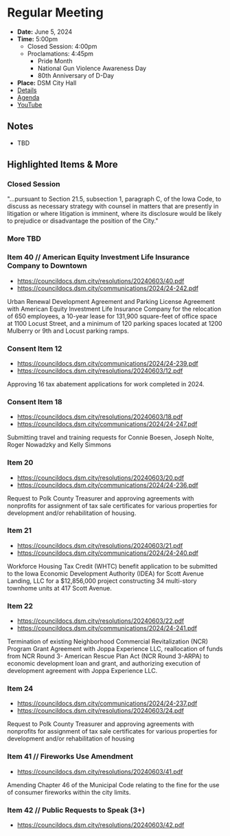 # Regular Meeting

- **Date:** June 5, 2024
- **Time:** 5:00pm
    - Closed Session: 4:00pm
    - Proclamations: 4:45pm
        - Pride Month
        - National Gun Violence Awareness Day
        - 80th Anniversary of D-Day
- **Place:** DSM City Hall
- [Details](https://www.dsm.city/citycouncil_detail_T60_R2864.php)
- [Agenda](https://councildocs.dsm.city/agendas/ag20240603.pdf)
- [YouTube](https://youtube.com/live/zsAOIUOm21U)

## Notes

- TBD

## Highlighted Items & More

### Closed Session 

"...pursuant to Section 21.5, subsection 1,
paragraph C, of the Iowa Code, to discuss as necessary strategy with counsel in
matters that are presently in litigation or where litigation is imminent, where its
disclosure would be likely to prejudice or disadvantage the position of the City."

### More TBD

### Item 40 // American Equity Investment Life Insurance Company to Downtown

- https://councildocs.dsm.city/resolutions/20240603/40.pdf
- https://councildocs.dsm.city/communications/2024/24-242.pdf

Urban Renewal Development Agreement and Parking License Agreement with American
Equity Investment Life Insurance Company for the relocation of 650 employees, a 10-year
lease for 131,900 square-feet of office space at 1100 Locust Street, and a minimum of 120
parking spaces located at 1200 Mulberry or 9th and Locust parking ramps.

### Consent Item 12

- https://councildocs.dsm.city/communications/2024/24-239.pdf
- https://councildocs.dsm.city/resolutions/20240603/12.pdf

Approving 16 tax abatement applications for work completed in 2024.

### Consent Item 18

- https://councildocs.dsm.city/resolutions/20240603/18.pdf
- https://councildocs.dsm.city/communications/2024/24-247.pdf

Submitting travel and training requests for Connie Boesen, Joseph Nolte, Roger
Nowadzky and Kelly Simmons

### Item 20

- https://councildocs.dsm.city/resolutions/20240603/20.pdf
- https://councildocs.dsm.city/communications/2024/24-236.pdf

Request to Polk County Treasurer and approving agreements with nonprofits for
assignment of tax sale certificates for various properties for development and/or
rehabilitation of housing.

### Item 21

- https://councildocs.dsm.city/resolutions/20240603/21.pdf
- https://councildocs.dsm.city/communications/2024/24-240.pdf

Workforce Housing Tax Credit (WHTC) benefit application to be submitted to the Iowa
Economic Development Authority (IDEA) for Scott Avenue Landing, LLC for a
$12,856,000 project constructing 34 multi-story townhome units at 417 Scott Avenue.

### Item 22 

- https://councildocs.dsm.city/resolutions/20240603/22.pdf
- https://councildocs.dsm.city/communications/2024/24-241.pdf

Termination of existing Neighborhood Commercial Revitalization (NCR) Program Grant
Agreement with Joppa Experience LLC, reallocation of funds from NCR Round 3-
American Rescue Plan Act (NCR Round 3-ARPA) to economic development loan and
grant, and authorizing execution of development agreement with Joppa Experience LLC.

### Item 24

- https://councildocs.dsm.city/communications/2024/24-237.pdf
- https://councildocs.dsm.city/resolutions/20240603/24.pdf

Request to Polk County Treasurer and approving agreements with nonprofits for
assignment of tax sale certificates for various properties for development and/or
rehabilitation of housing

### Item 41 // Fireworks Use Amendment

- https://councildocs.dsm.city/resolutions/20240603/41.pdf

Amending Chapter 46 of the Municipal Code relating to the fine for the use of consumer
fireworks within the city limits.

### Item 42 // Public Requests to Speak (3+)

- https://councildocs.dsm.city/resolutions/20240603/42.pdf

